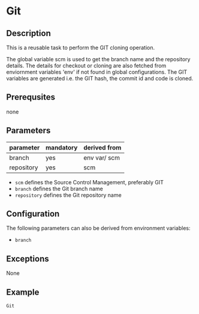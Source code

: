 # Git

## Description
This is a reusable task to perform the GIT cloning operation.

The global variable scm is used to get the branch name and the repository details. The details for checkout or cloning are also fetched from enviornment variables 'env' if not found in global configurations. The GIT variables are generated i.e. the GIT hash, the commit id and code is cloned.

## Prerequsites
none

## Parameters

| parameter | mandatory | derived from |
| ----------|-----------|--------------|
| branch | yes |  env var/ scm |
| repository | yes | scm |

* `scm` defines the Source Control Management, preferably GIT 
* `branch` defines the Git branch name
* `repository` defines the Git repository name


## Configuration
The following parameters can also be derived from environment variables:

* `branch`

## Exceptions

None

## Example

```groovy
Git
```
